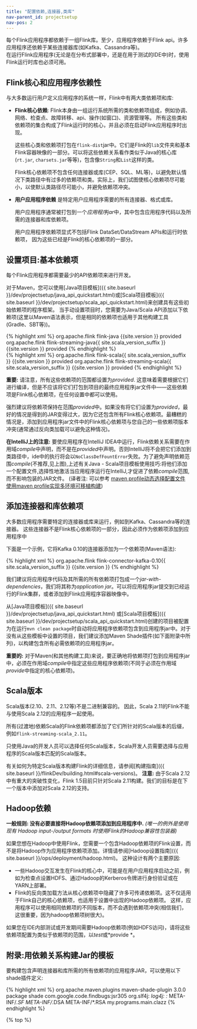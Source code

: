 ```yaml
---
title: "配置依赖,连接器,类库"
nav-parent_id: projectsetup
nav-pos: 2
---
```

<!--
Licensed to the Apache Software Foundation (ASF) under one
or more contributor license agreements.  See the NOTICE file
distributed with this work for additional information
regarding copyright ownership.  The ASF licenses this file
to you under the Apache License, Version 2.0 (the
"License"); you may not use this file except in compliance
with the License.  You may obtain a copy of the License at

  http://www.apache.org/licenses/LICENSE-2.0

Unless required by applicable law or agreed to in writing,
software distributed under the License is distributed on an
"AS IS" BASIS, WITHOUT WARRANTIES OR CONDITIONS OF ANY
KIND, either express or implied.  See the License for the
specific language governing permissions and limitations
under the License.
-->


每个Flink应用程序都依赖于一组Flink库。至少，应用程序依赖于Flink api。许多应用程序还依赖于某些连接器库(如Kafka、Cassandra等)。  
在运行Flink应用程序(无论是在分布式部署中，还是在用于测试的IDE中)时，使用Flink运行时库也必须可用。


## Flink核心和应用程序依赖性

与大多数运行用户定义应用程序的系统一样，Flink中有两大类依赖项和库:  
  - **Flink核心依赖**: Flink本身由一组运行系统所需的类和依赖项组成，例如协调、网络、检查点、故障转移、api、操作(如窗口)、资源管理等。
					所有这些类和依赖项的集合构成了Flink运行时的核心，并且必须在启动Flink应用程序时出现。

    这些核心类和依赖项打包在`flink-dist`jar中。它们是Flink的`lib`文件夹和基本Flink容器映像的一部分。可以将这些依赖关系看作类似于Java的核心库(`rt.jar`, `charsets.jar`等等)，包含像`String`和`List`这样的类。

    Flink核心依赖项不包含任何连接器或库(CEP、SQL、ML等)，以避免默认情况下类路径中有过多的依赖项和类。实际上，我们试图使核心依赖项尽可能小，以使默认类路径尽可能小，并避免依赖项冲突。

  - **用户应用程序依赖** 是特定用户应用程序需要的所有连接器、格式或库。

    用户应用程序通常被打包到一个*应用程序jar*中，其中包含应用程序代码以及所需的连接器和库依赖项。

	用户应用程序依赖项显式不包括Flink DataSet/DataStream APIs和运行时依赖项，
	因为这些已经是Flink的核心依赖项的一部分。

## 设置项目:基本依赖项

每个Flink应用程序都需要最少的API依赖项来进行开发。

对于Maven，您可以使用[Java项目模板]({{ site.baseurl }}/dev/projectsetup/java_api_quickstart.html)或[Scala项目模板]({{ site.baseurl }}/dev/projectsetup/scala_api_quickstart.html)来创建具有这些初始依赖项的程序框架。
当手动设置项目时，您需要为Java/Scala API添加以下依赖项(这里以Maven语法表示，但是相同的依赖项也适用于其他构建工具(Gradle、SBT等))。

<div class="codetabs" markdown="1">
<div data-lang="java" markdown="1">
{% highlight xml %}
<dependency>
  <groupId>org.apache.flink</groupId>
  <artifactId>flink-java</artifactId>
  <version>{{site.version }}</version>
  <scope>provided</scope>
</dependency>
<dependency>
  <groupId>org.apache.flink</groupId>
  <artifactId>flink-streaming-java{{ site.scala_version_suffix }}</artifactId>
  <version>{{site.version }}</version>
  <scope>provided</scope>
</dependency>
{% endhighlight %}
</div>
<div data-lang="scala" markdown="1">
{% highlight xml %}
<dependency>
  <groupId>org.apache.flink</groupId>
  <artifactId>flink-scala{{ site.scala_version_suffix }}</artifactId>
  <version>{{site.version }}</version>
  <scope>provided</scope>
</dependency>
<dependency>
  <groupId>org.apache.flink</groupId>
  <artifactId>flink-streaming-scala{{ site.scala_version_suffix }}</artifactId>
  <version>{{site.version }}</version>
  <scope>provided</scope>
</dependency>
{% endhighlight %}
</div>
</div>

**重要:** 请注意，所有这些依赖项的范围都设置为*provided*.
这意味着需要根据它们进行编译，但是不应该将它们打包到项目的最终应用程序jar文件中——这些依赖项是Flink核心依赖项，在任何设置中都可以使用。

强烈建议将依赖项保持在范围*provided*中。如果没有将它们设置为*provided*，最好的情况是得到的JAR变得过大，因为它还包含所有Flink核心依赖项。最糟糕的情况是，添加到应用程序jar文件中的Flink核心依赖项与您自己的一些依赖项版本冲突(通常通过反向类加载可以避免这种情况)。

**在IntelliJ上的注意:** 要使应用程序在IntelliJ IDEA中运行，Flink依赖关系需要在作用域*compile*中声明，而不是在*provided*中声明。否则IntelliJ将不会把它们添加到类路径中，ide中的执行将会以`NoClassDefFountError`失败。为了避免声明依赖范围*compile*(不推荐,见上图),上述有关Java - Scala项目模板使用技巧:将他们添加一个配置文件,选择性地激活当应用程序运行在IntelliJ,才促进了依赖*compile*范围,而不影响包装的JAR文件。
(译者注: 可以参考 [maven profile动态选择配置文件](https://www.cnblogs.com/0201zcr/p/6262762.html)  [使用maven profile实现多环境可移植构建](https://blog.csdn.net/mhmyqn/article/details/24501281))

## 添加连接器和库依赖项

大多数应用程序需要特定的连接器或库来运行，例如到Kafka、Cassandra等的连接器。
这些连接器不是Flink核心依赖项的一部分，因此必须作为依赖项添加到应用程序中

下面是一个示例，它将Kafka 0.10的连接器添加为一个依赖项(Maven语法):

{% highlight xml %}
<dependency>
    <groupId>org.apache.flink</groupId>
    <artifactId>flink-connector-kafka-0.10{{ site.scala_version_suffix }}</artifactId>
    <version>{{site.version }}</version>
</dependency>
{% endhighlight %}

我们建议将应用程序代码及其所需的所有依赖项打包成一个*jar-with-dependencies*，我们将其称为*application jar*。可以将应用程序jar提交到已经运行的Flink集群，或者添加到Flink应用程序容器映像中。


从[Java项目模板]({{ site.baseurl }}/dev/projectsetup/java_api_quickstart.html) 或[Scala项目模板]({{ site.baseurl }}/dev/projectsetup/scala_api_quickstart.html)创建的项目被配置为在运行`mvn clean package`时自动将应用程序依赖项包含到应用程序jar中。对于没有从这些模板中设置的项目，我们建议添加Maven Shade插件(如下面附录中所列)，以构建包含所有必需依赖项的应用程序jar。

**重要的:** 对于Maven(和其他构建工具)来说，要正确地将依赖项打包到应用程序jar中，必须在作用域*compile*中指定这些应用程序依赖项(不同于必须在作用域*provide*中指定的核心依赖项)。

## Scala版本

Scala版本(2.10、2.11、2.12等)不是二进制兼容的。
因此，Scala 2.11的Flink不能与使用Scala 2.12的应用程序一起使用。


所有(过渡地)依赖Scala的Flink依赖项都添加了它们所针对的Scala版本的后缀，例如`flink-streaming-scala_2.11`。

只使用Java的开发人员可以选择任何Scala版本，Scala开发人员需要选择与应用程序的Scala版本匹配的Scala版本。


有关如何为特定Scala版本构建Flink的详细信息，请参阅[构建指南]({{ site.baseurl }}/flinkDev/building.html#scala-versions)。
**注意:** 由于Scala 2.12中有重大的突破性变化，Flink 1.5目前只针对Scala 2.11构建。我们的目标是在下一个版本中添加对Scala 2.12的支持。

## Hadoop依赖

**一般规则: 没有必要直接将Hadoop依赖项添加到应用程序中.**
*(唯一的例外是使用现有 Hadoop input-/output formats 时使用Flink的Hadoop兼容性包装器)*

如果您想在Hadoop中使用Flink，您需要一个包含Hadoop依赖项的Flink设置，而不是将Hadoop作为应用程序依赖项添加。详情请参阅[Hadoop设置指南]({{ site.baseurl }}/ops/deployment/hadoop.html)。
这种设计有两个主要原因:

  - 一些Hadoop交互发生在Flink的核心中，可能是在用户应用程序启动之前，例如为检查点设置HDFS、通过Hadoop的Kerberos令牌进行身份验证或在YARN上部署。
  - Flink的反向类加载方法从核心依赖项中隐藏了许多可传递依赖项。这不仅适用于Flink自己的核心依赖项，也适用于设置中出现的Hadoop依赖项。
这样，应用程序可以使用相同依赖项的不同版本，而不会遇到依赖项冲突(相信我们，这很重要，因为hadoop依赖项树很大)。

如果您在IDE内部测试或开发期间需要Hadoop依赖项(例如HDFS访问)，请将这些依赖项配置为类似于依赖项的范围，以*test*或*provide *。

## 附录:用依赖关系构建Jar的模板

要构建包含声明连接器和库所需的所有依赖项的应用程序JAR，可以使用以下shade插件定义:

{% highlight xml %}
<build>
	<plugins>
		<plugin>
			<groupId>org.apache.maven.plugins</groupId>
			<artifactId>maven-shade-plugin</artifactId>
			<version>3.0.0</version>
			<executions>
				<execution>
					<phase>package</phase>
					<goals>
						<goal>shade</goal>
					</goals>
					<configuration>
						<artifactSet>
							<excludes>
								<exclude>com.google.code.findbugs:jsr305</exclude>
								<exclude>org.slf4j:*</exclude>
								<exclude>log4j:*</exclude>
							</excludes>
						</artifactSet>
						<filters>
							<filter>
								<!-- Do not copy the signatures in the META-INF folder.
								Otherwise, this might cause SecurityExceptions when using the JAR. -->
								<artifact>*:*</artifact>
								<excludes>
									<exclude>META-INF/*.SF</exclude>
									<exclude>META-INF/*.DSA</exclude>
									<exclude>META-INF/*.RSA</exclude>
								</excludes>
							</filter>
						</filters>
						<transformers>
							<transformer implementation="org.apache.maven.plugins.shade.resource.ManifestResourceTransformer">
								<mainClass>my.programs.main.clazz</mainClass>
							</transformer>
						</transformers>
					</configuration>
				</execution>
			</executions>
		</plugin>
	</plugins>
</build>
{% endhighlight %}

{% top %}

